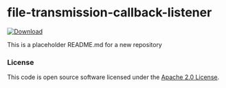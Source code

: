 
# file-transmission-callback-listener

 [ ![Download](https://api.bintray.com/packages/hmrc/releases/file-transmission-callback-listener/images/download.svg) ](https://bintray.com/hmrc/releases/file-transmission-callback-listener/_latestVersion)

This is a placeholder README.md for a new repository

### License

This code is open source software licensed under the [Apache 2.0 License]("http://www.apache.org/licenses/LICENSE-2.0.html").
